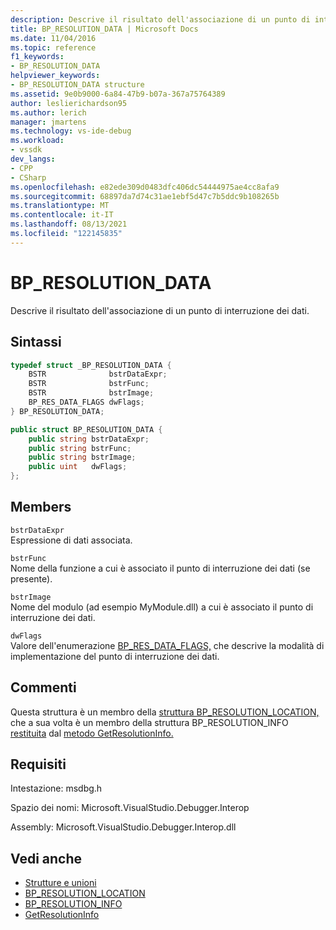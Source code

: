 ```yaml
---
description: Descrive il risultato dell'associazione di un punto di interruzione dei dati.
title: BP_RESOLUTION_DATA | Microsoft Docs
ms.date: 11/04/2016
ms.topic: reference
f1_keywords:
- BP_RESOLUTION_DATA
helpviewer_keywords:
- BP_RESOLUTION_DATA structure
ms.assetid: 9e0b9000-6a84-47b9-b07a-367a75764389
author: leslierichardson95
ms.author: lerich
manager: jmartens
ms.technology: vs-ide-debug
ms.workload:
- vssdk
dev_langs:
- CPP
- CSharp
ms.openlocfilehash: e82ede309d0483dfc406dc54444975ae4cc8afa9
ms.sourcegitcommit: 68897da7d74c31ae1ebf5d47c7b5ddc9b108265b
ms.translationtype: MT
ms.contentlocale: it-IT
ms.lasthandoff: 08/13/2021
ms.locfileid: "122145835"
---
```

# <a name="bp_resolution_data"></a>BP_RESOLUTION_DATA
Descrive il risultato dell'associazione di un punto di interruzione dei dati.

## <a name="syntax"></a>Sintassi

```cpp
typedef struct _BP_RESOLUTION_DATA {
    BSTR              bstrDataExpr;
    BSTR              bstrFunc;
    BSTR              bstrImage;
    BP_RES_DATA_FLAGS dwFlags;
} BP_RESOLUTION_DATA;
```

```csharp
public struct BP_RESOLUTION_DATA {
    public string bstrDataExpr;
    public string bstrFunc;
    public string bstrImage;
    public uint   dwFlags;
};
```

## <a name="members"></a>Members
`bstrDataExpr`\
Espressione di dati associata.

`bstrFunc`\
Nome della funzione a cui è associato il punto di interruzione dei dati (se presente).

`bstrImage`\
Nome del modulo (ad esempio MyModule.dll) a cui è associato il punto di interruzione dei dati.

`dwFlags`\
Valore dell'enumerazione [BP_RES_DATA_FLAGS,](../../../extensibility/debugger/reference/bp-res-data-flags.md) che descrive la modalità di implementazione del punto di interruzione dei dati.

## <a name="remarks"></a>Commenti
Questa struttura è un membro della [struttura BP_RESOLUTION_LOCATION,](../../../extensibility/debugger/reference/bp-resolution-location.md) che a sua volta è un membro della struttura BP_RESOLUTION_INFO [restituita](../../../extensibility/debugger/reference/bp-resolution-info.md) dal [metodo GetResolutionInfo.](../../../extensibility/debugger/reference/idebugbreakpointresolution2-getresolutioninfo.md)

## <a name="requirements"></a>Requisiti
Intestazione: msdbg.h

Spazio dei nomi: Microsoft.VisualStudio.Debugger.Interop

Assembly: Microsoft.VisualStudio.Debugger.Interop.dll

## <a name="see-also"></a>Vedi anche
- [Strutture e unioni](../../../extensibility/debugger/reference/structures-and-unions.md)
- [BP_RESOLUTION_LOCATION](../../../extensibility/debugger/reference/bp-resolution-location.md)
- [BP_RESOLUTION_INFO](../../../extensibility/debugger/reference/bp-resolution-info.md)
- [GetResolutionInfo](../../../extensibility/debugger/reference/idebugbreakpointresolution2-getresolutioninfo.md)
